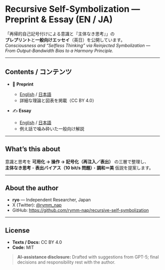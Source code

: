 # Recursive Self-Symbolization — Preprint & Essay (EN / JA)

「再帰的自己記号付けによる意識と『主体なき思考』」の  
**プレプリント**と**一般向けエッセイ**（英日）を公開しています。  
*Consciousness and “Selfless Thinking” via Reinjected Symbolization —  
From Output-Bandwidth Bias to a Harmony Principle.*

---

## Contents / コンテンツ
- 📄 **Preprint**  
  - [English](./en/preprint.md) / [日本語](./ja/preprint.md)  
  - 詳細な理論と図表を掲載（CC BY 4.0）

- ✍️ **Essay**  
  - [English](./en/essay.md) / [日本語](./ja/essay.md)  
  - 例え話で噛み砕いた一般向け解説

---

## What’s this about
意識と思考を **可用化 → 操作 → 記号化（再注入／表出）** の三層で整理し、  
**主体なき思考**・**表出バイアス（10 bit/s 問題）**・**調和＝美** 仮説を提案します。

---

## About the author
- **ryo** — Independent Researcher, Japan  
- X (Twitter): [@rymm_nap](https://twitter.com/rymm_nap)  
- GitHub: <https://github.com/rymm-nap/recursive-self-symbolization>  

---

## License
- **Texts / Docs:** CC BY 4.0  
- **Code:** MIT  

> **AI-assistance disclosure:** Drafted with suggestions from GPT-5; final decisions and responsibility rest with the author.
